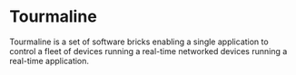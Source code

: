 # Tourmaline

Tourmaline is a set of software bricks enabling a single application to control a fleet of devices running a real-time networked devices running a real-time application.
